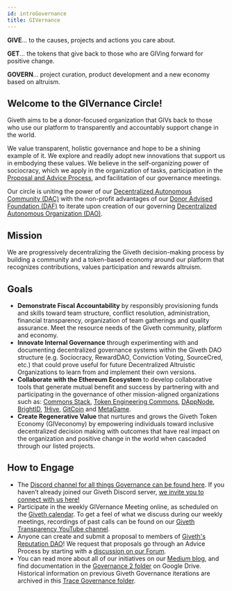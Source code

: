 ```yaml
---
id: introGovernance
title: GIVernance
---
```


**GIVE**… to the causes, projects and actions you care about.

**GET**… the tokens that give back to those who are GIVing forward for positive change.

**GOVERN**… project curation, product development and a new economy based on altruism.

## Welcome to the GIVernance Circle!

Giveth aims to be a donor-focused organization that GIVs back to those who use our platform to transparently and accountably support change in the world.

We value transparent, holistic governance and hope to be a shining example of it. We explore and readily adopt new innovations that support us in embodying these values. We believe in the self-organizing power of sociocracy, which we apply in the organization of tasks, participation in the [Proposal and Advice Process](https://forum.giveth.io/c/givernance/proposals), and facilitation of our governance meetings.

Our circle is uniting the power of our [Decentralized Autonomous Community (DAC)](https://trace.giveth.io/community/giveth-dac) with the non-profit advantages of our [Donor Advised Foundation (DAF)](https://www.sdgimpactfund.org/giveth-foundation) to iterate upon creation of our governing [Decentralized Autonomous Organization (DAO)](https://aragon.1hive.org/#/giveth/).

## Mission 

We are progressively decentralizing the Giveth decision-making process by building a community and a token-based economy around our platform that recognizes contributions, values participation and rewards altruism.

## Goals

- **Demonstrate Fiscal Accountability** by responsibly provisioning funds and skills toward team structure, conflict resolution, administration, financial transparency, organization of team gatherings and quality assurance. Meet the resource needs of the Giveth community, platform and economy.
- **Innovate Internal Governance** through experimenting with and documenting decentralized governance systems within the Giveth DAO structure (e.g. Sociocracy, RewardDAO, Conviction Voting, SourceCred, etc.) that could prove useful for future Decentralized Altruistic Organizations to learn from and implement their own versions.
- **Collaborate with the Ethereum Ecosystem** to develop collaborative tools that generate mutual benefit and success by partnering with and participating in the governance of other mission-aligned organizations such as: [Commons Stack](https://commonsstack.org/), [Token Engineering Commons](https://forum.tecommons.org/),  [DAppNode](https://dappnode.io/),  [BrightID](https://www.brightid.org/),  [1Hive](https://about.1hive.org/),  [GitCoin](https://gitcoin.co/) and [MetaGame](https://wiki.metagame.wtf/).
- **Create Regenerative Value** that nurtures and grows the Giveth Token Economy (GIVeconomy) by empowering individuals toward inclusive decentralized decision making with outcomes that have real impact on the organization and positive change in the world when cascaded through our listed projects.

## How to Engage

- The [Discord channel for all things Governance can be found here](https://discord.com/channels/679428761438912522/762764762164887562). If you haven’t already joined our Giveth Discord server, [we invite you to connect with us here!](https://discord.gg/965AGEaz)
- Participate in the weekly GIVernance Meeting online, as scheduled on the [Giveth calendar](https://calendar.google.com/calendar/embed?src=givethdotio%40gmail.com&ctz=America%2FCosta_Rica). To get a feel of what we discuss during our weekly meetings, recordings of past calls can be found on our [Giveth Transparency YouTube channel](https://www.youtube.com/channel/UCdqmP4axeI1hNmX20aZsOwg).
- Anyone can create and submit a proposal to members of [Giveth's Reputation DAO](https://aragon.1hive.org/#/giveth/)! We request that proposals go through an Advice Process by starting with a [discussion on our Forum](https://forum.giveth.io/).
- You can read more about all of our initiatives on our [Medium blog](https://medium.com/giveth/), and find documentation in the [Governance 2 folder](https://drive.google.com/drive/folders/1Jv2xcYsbMTqmUtDOfWV6yT0vy51PVW1J?usp=sharing) on Google Drive. Historical information on previous Giveth Governance iterations are archived in this [Trace Governance folder](https://drive.google.com/drive/folders/15LF6NQx9KJDRtT1hACKIrNFr1rwAbAgZ?usp=sharing).
